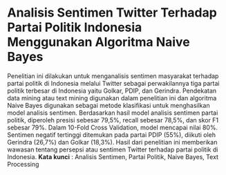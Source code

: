# Analisis Sentimen Twitter Terhadap Partai Politik Indonesia Menggunakan Algoritma Naive Bayes
Penelitian ini dilakukan untuk menganalisis sentimen masyarakat terhadap partai politik di Indonesia melalui Twitter sebagai perwakilannya tiga partai politik terbesar di Indonesia yaitu Golkar, PDIP, dan Gerindra. Pendekatan data mining atau text mining digunakan dalam penelitian ini dan algoritma Naive Bayes digunakan sebagai metode klasifikasi untuk menghasilkan model analisis sentimen. Berdasarkan hasil model analisis sentimen partai politik, diperoleh presisi sebesar 79,5%, recall sebesar 78,5%, dan skor F1 sebesar 79%. Dalam 10-Fold Cross Validation, model mencapai nilai 80%. Sentimen negatif tertinggi ditemukan pada partai PDIP (55%), diikuti oleh Gerindra (26,7%) dan Golkar (18,3%). Hasil dari penelitian ini memberikan wawasan tentang persepsi atau sentimen Twitter terhadap partai politik di Indonesia.
**Kata kunci** : Analisis Sentimen, Partai Politik, Naive Bayes, Text Processing
